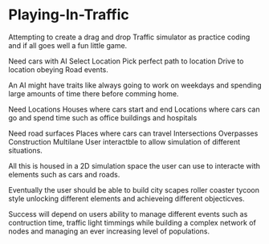 # Playing-In-Traffic
Attempting to create a drag and drop Traffic simulator as practice coding and if all goes well a fun little game.

Need cars with AI
  Select Location
  Pick perfect path to location
  Drive to location obeying Road events. 
  
An AI might have traits like always going to work on weekdays and spending large amounts of time there before
comming home. 


Need Locations
  Houses where cars start and end
  Locations where cars can go and spend time such as office buildings and hospitals
  
 
Need road surfaces
  Places where cars can travel
  Intersections
  Overpasses
  Construction
  Multilane
  User interactble to allow simulation of different situations. 
  
All this is housed in a 2D simulation space the user can use to interacte with elements such as cars and roads. 


Eventually the user should be able to build city scapes roller coaster tycoon style unlocking different elements and achieveing different objecticves.

Success will depend on users ability to manage different events such as contruction time, traffic light timmings while building a complex network of nodes and managing an ever increasing level of populations. 
